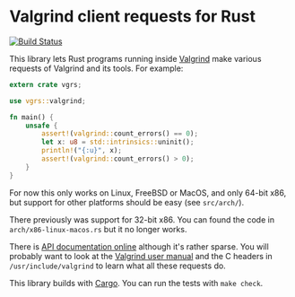 # Valgrind client requests for Rust

[![Build Status](https://travis-ci.org/kmcallister/vgrs.svg?branch=master)](https://travis-ci.org/kmcallister/vgrs)

This library lets Rust programs running inside [Valgrind][] make various
requests of Valgrind and its tools.  For example:

~~~ .rs
extern crate vgrs;

use vgrs::valgrind;

fn main() {
    unsafe {
        assert!(valgrind::count_errors() == 0);
        let x: u8 = std::intrinsics::uninit();
        println!("{:u}", x);
        assert!(valgrind::count_errors() > 0);
    }
}
~~~

For now this only works on Linux, FreeBSD or MacOS, and only 64-bit
x86, but support for other platforms should be easy (see `src/arch/`).

There previously was support for 32-bit x86. You can found the code
in `arch/x86-linux-macos.rs` but it no longer works.

There is [API documentation online][] although it's rather sparse.  You will
probably want to look at the [Valgrind user manual][] and the C headers in
`/usr/include/valgrind` to learn what all these requests do.

This library builds with [Cargo](http://crates.io/).  You can run the tests with `make check`.

[Valgrind]: http://valgrind.org
[Valgrind user manual]: http://valgrind.org/docs/manual/index.html
[API documentation online]: https://kmcallister.github.io/docs/vgrs/vgrs/index.html
